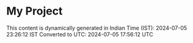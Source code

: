# My Project

This content is dynamically generated in Indian Time (IST): 2024-07-05 23:26:12 IST
Converted to UTC: 2024-07-05 17:56:12 UTC
